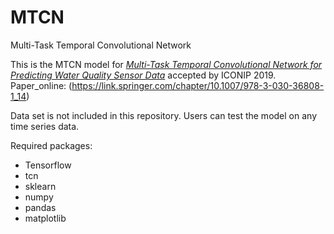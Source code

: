# MTCN
Multi-Task Temporal Convolutional Network 

This is the MTCN model for *[Multi-Task Temporal Convolutional Network for
Predicting Water Quality Sensor Data](https://www.ivivan.com/papers/ICONIP2019.pdf)* accepted by ICONIP 2019.
Paper_online: (https://link.springer.com/chapter/10.1007/978-3-030-36808-1_14)

Data set is not included in this repository. Users can test the model on any time series data.

Required packages:
* Tensorflow
* tcn
* sklearn
* numpy
* pandas
* matplotlib



